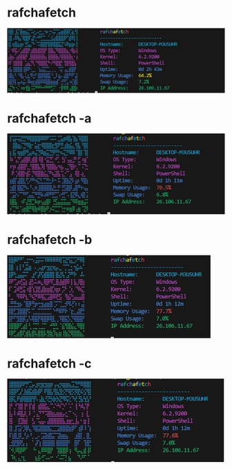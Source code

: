 # rafchafetch
![rafchafetch](/rafchafetch.jpg)
# rafchafetch -a
![rafchafetch -a](/-a.jpg)
# rafchafetch -b
![rafchafetch -b](/-b.jpg)
# rafchafetch -c
![rafchafetch -c](/-c.jpg)
